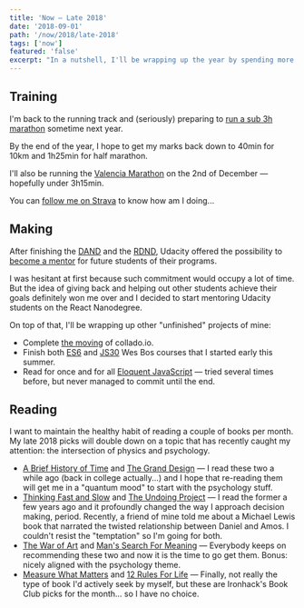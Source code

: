 ```yaml
---
title: 'Now — Late 2018'
date: '2018-09-01'
path: '/now/2018/late-2018'
tags: ['now']
featured: 'false'
excerpt: "In a nutshell, I'll be wrapping up the year by spending more time training, preparing to run a sub3 marathon; coding, finishing the moving of collado.io and diving deep into JS; and finally, reading, a lot of reading."
---
```


## Training

I'm back to the running track and (seriously) preparing to [run a sub 3h marathon](/blog/2018/going-sub3) sometime next year.

By the end of the year, I hope to get my marks back down to 40min for 10km and 1h25min for half marathon.

I'll also be running the [Valencia Marathon](https://www.valenciaciudaddelrunning.com/maraton/maraton/) on the 2nd of December — hopefully under 3h15min.

You can [follow me on Strava](https://www.strava.com/athletes/marccollado) to know how am I doing...

## Making

After finishing the [DAND](/blog/2018/udacity-dand) and the [RDND](/blog/2018/udacity-rdnd), Udacity offered the possibility to [become a mentor](https://www.udacity.com/start-mentoring) for future students of their programs.

I was hesitant at first because such commitment would occupy a lot of time. But the idea of giving back and helping out other students achieve their goals definitely won me over and I decided to start mentoring Udacity students on the React Nanodegree.

On top of that, I'll be wrapping up other "unfinished" projects of mine:

- Complete [the moving](/blog/2018/moving-collado-io) of collado.io.
- Finish both [ES6](https://es6.io/) and [JS30](https://javascript30.com/) Wes Bos courses that I started early this summer.
- Read for once and for all [Eloquent JavaScript](https://eloquentjavascript.net/) — tried several times before, but never managed to commit until the end.

## Reading

I want to maintain the healthy habit of reading a couple of books per month. My late 2018 picks will double down on a topic that has recently caught my attention: the intersection of physics and psychology.

- [A Brief History of Time](https://www.amazon.com/dp/B0031RDVMI/) and [The Grand Design](https://www.amazon.com/dp/B00422LESE/) — I read these two a while ago (back in college actually...) and I hope that re-reading them will get me in a "quantum mood" to start with the psychology stuff.
- [Thinking Fast and Slow](/blog/2018/thinking-fast-and-slow) and [The Undoing Project](https://www.amazon.com/dp/B01GI6S7EK/) — I read the former a few years ago and it profoundly changed the way I approach decision making, period. Recently, a friend of mine told me about a Michael Lewis book that narrated the twisted relationship between Daniel and Amos. I couldn't resist the "temptation" so I'm going for both.
- [The War of Art](/blog/2018/war-of-art) and [Man's Search For Meaning](https://www.amazon.com/dp/080701429X/) — Everybody keeps on recommending these two and now it is the time to go get them. Bonus: nicely aligned with the psychology theme.
- [Measure What Matters](https://www.amazon.com/dp/B078X4HKS9/) and [12 Rules For Life](/blog/2018/12-rules-for-life) — Finally, not really the type of book I'd actively seek by myself, but these are Ironhack's Book Club picks for the month... so I have no choice.

